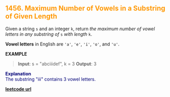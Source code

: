 <h2 style="color:#F90;">1456. Maximum Number of Vowels in a Substring of Given Length</h2>

Given a string `s` and an integer `k`, return *the maximum number of vowel letters in any substring of* `s` *with length* `k`.

**Vowel letters** in English are `'a'`, `'e'`, `'i'`, `'o'`, and `'u'`.

**EXAMPLE**
>**Input**: s = "abciiidef", k = 3
**Output**: 3
<p style="color:#007;">
<b>Explanation</b><br>
The substring "iii" contains 3 vowel letters.
</p>

**[leetcode url](https://leetcode.com/problems/maximum-number-of-vowels-in-a-substring-of-given-length/description)**